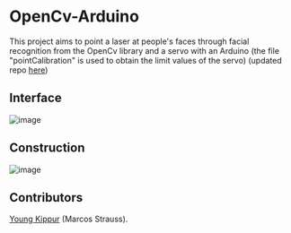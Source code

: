 # OpenCv-Arduino
This project aims to point a laser at people's faces through facial recognition from the OpenCv library and a servo with an Arduino
(the file "pointCalibration" is used to obtain the limit values of the servo) (updated repo [here](https://github.com/YoungKippur?tab=repositories))

## Interface

![image](https://user-images.githubusercontent.com/82680610/137959976-0eb35ac7-263e-4b00-a26d-3e33aa4b3221.png)

## Construction

![image](https://user-images.githubusercontent.com/82680610/137960409-56548d1c-c3be-4e43-8dfb-a34016927612.png)

## Contributors

[Young Kippur](https://github.com/YoungKippur) (Marcos Strauss).
